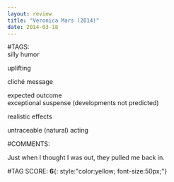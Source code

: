 ```yaml
---  
layout: review  
title: "Veronica Mars (2014)"  
date: 2014-03-18  
---  
```

  
#TAGS:  
silly humor  
  
uplifting  
  
cliché message  
  
expected outcome  
exceptional suspense (developments not predicted)  
  
realistic effects  
  
untraceable (natural) acting  
  
#COMMENTS:  
  
Just when I thought I was out, they pulled me back in.  
  
  
  
  
  
#TAG SCORE: **6**{: style:"color:yellow; font-size:50px;"}  
